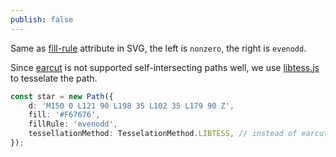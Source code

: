```yaml
---
publish: false
---
```


<script setup>
import FillRule from '../components/FillRule.vue'
</script>

Same as [fill-rule] attribute in SVG, the left is `nonzero`, the right is `evenodd`.

<FillRule />

Since [earcut] is not supported self-intersecting paths well, we use [libtess.js] to tesselate the path.

```ts
const star = new Path({
    d: 'M150 0 L121 90 L198 35 L102 35 L179 90 Z',
    fill: '#F67676',
    fillRule: 'evenodd',
    tessellationMethod: TesselationMethod.LIBTESS, // instead of earcut
});
```

[fill-rule]: https://developer.mozilla.org/en-US/docs/Web/SVG/Attribute/fill-rule
[earcut]: https://github.com/mapbox/earcut
[libtess.js]: https://github.com/brendankenny/libtess.js
